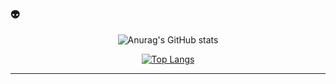 ### 👽

<!--
**2yunj007/2yunj007** is a ✨ _special_ ✨ repository because its `README.md` (this file) appears on your GitHub profile.

Here are some ideas to get you started:

- 🔭 I’m currently working on ...
- 🌱 I’m currently learning ...
- 👯 I’m looking to collaborate on ...
- 🤔 I’m looking for help with ...
- 💬 Ask me about ...
- 📫 How to reach me: ...
- 😄 Pronouns: ...
- ⚡ Fun fact: ...
-->




<div align=center>
 
![Anurag's GitHub stats](https://github-readme-stats.vercel.app/api?username=2yunj007&show_icons=true&theme=vue)
 
[![Top Langs](https://github-readme-stats.vercel.app/api/top-langs/?username=2yunj007&layout=compact&theme=vue)](https://github.com/2yunj007)
 
<hr>
 

 
 

</a>
 
</div>
